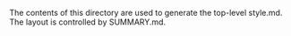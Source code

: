 The contents of this directory are used to generate the top-level style.md.
The layout is controlled by SUMMARY.md.
